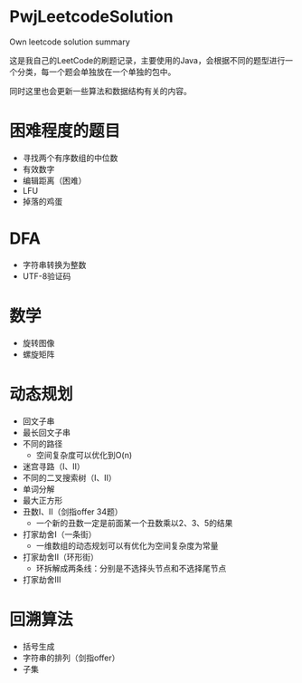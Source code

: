 # PwjLeetcodeSolution
Own leetcode solution summary

这是我自己的LeetCode的刷题记录，主要使用的Java，会根据不同的题型进行一个分类，每一个题会单独放在一个单独的包中。

同时这里也会更新一些算法和数据结构有关的内容。

# 困难程度的题目

- 寻找两个有序数组的中位数
- 有效数字
- 编辑距离（困难）
- LFU
- 掉落的鸡蛋

# DFA
- 字符串转换为整数
- UTF-8验证码

# 数学
- 旋转图像
- 螺旋矩阵

# 动态规划
- 回文子串
- 最长回文子串
- 不同的路径
   - 空间复杂度可以优化到O(n)
- 迷宫寻路（Ⅰ、Ⅱ）
- 不同的二叉搜索树（Ⅰ、Ⅱ）
- 单词分解
- 最大正方形
- 丑数Ⅰ、Ⅱ（剑指offer 34题）
   - 一个新的丑数一定是前面某一个丑数乘以2、3、5的结果
- 打家劫舍Ⅰ（一条街）
   - 一维数组的动态规划可以有优化为空间复杂度为常量
- 打家劫舍Ⅱ（环形街）
   - 环拆解成两条线：分别是不选择头节点和不选择尾节点
- 打家劫舍Ⅲ

# 回溯算法
- 括号生成
- 字符串的排列（剑指offer）
- 子集
